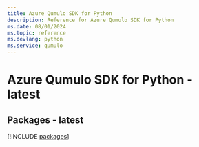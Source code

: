 ```yaml
---
title: Azure Qumulo SDK for Python
description: Reference for Azure Qumulo SDK for Python
ms.date: 08/01/2024
ms.topic: reference
ms.devlang: python
ms.service: qumulo
---
```

# Azure Qumulo SDK for Python - latest
## Packages - latest
[!INCLUDE [packages](qumulo-index.md)]